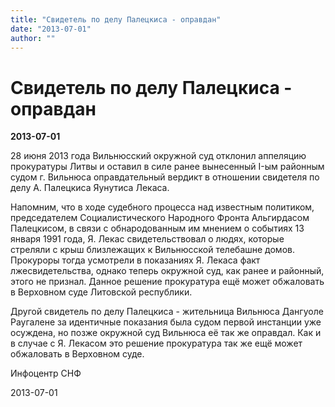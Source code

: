 ```yaml
---
title: "Свидетель по делу Палецкиса - оправдан"
date: "2013-07-01"
author: ""
---
```


# Свидетель по делу Палецкиса - оправдан

**2013-07-01** 

28 июня 2013 года Вильнюсский окружной суд отклонил аппеляцию прокуратуры Литвы и оставил в силе ранее вынесенный I-ым районным судом г. Вильнюса оправдательный вердикт в отношении свидетеля по делу А. Палецкиса Яунутиса Лекаса.

Напомним, что в ходе судебного процесса над известным политиком, председателем Социалистического Народного Фронта Альгирдасом Палецкисом, в связи с обнародованным им мнением о событиях 13 января 1991 года, Я. Лекас свидетельствовал о людях, которые стреляли с крыш близлежащих к Вильнюсской телебашне домов. Прокуроры тогда усмотрели в показаниях Я. Лекаса факт лжесвидетельства, однако теперь окружной суд, как ранее и районный, этого не признал. Данное решение прокуратура ещё может обжаловать в Верховном суде Литовской республики.

Другой свидетель по делу Палецкиса - жительница Вильнюса Дангуоле Раугалене за идентичные показания была судом первой инстанции уже осуждена, но позже окружной суд Вильнюса её так же оправдал. Как и в случае с Я. Лекасом это решение прокуратура так же ещё может обжаловать в Верховном суде.

Инфоцентр СНФ

2013-07-01
